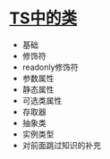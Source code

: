 # [TS中的类](../src/example/class.ts)
- 基础
- 修饰符
- readonly修饰符
- 参数属性
- 静态属性
- 可选类属性
- 存取器
- 抽象类
- 实例类型
- 对前面跳过知识的补充
